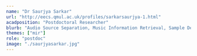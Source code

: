 ```yaml
---
name: "Dr Saurjya Sarkar"
url: "http://eecs.qmul.ac.uk/profiles/sarkarsaurjya-1.html"
acadposition: "Postdoctoral Researcher"
blurb: "Audio Source Separation, Music Information Retrieval, Sample Detection"
themes: ["mir"]
role: "postdoc"
image: "./saurjyasarkar.jpg"
---
```

